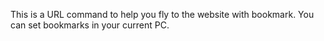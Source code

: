 This is a URL command to help you fly to the website with bookmark.
You can set bookmarks in your current PC.
